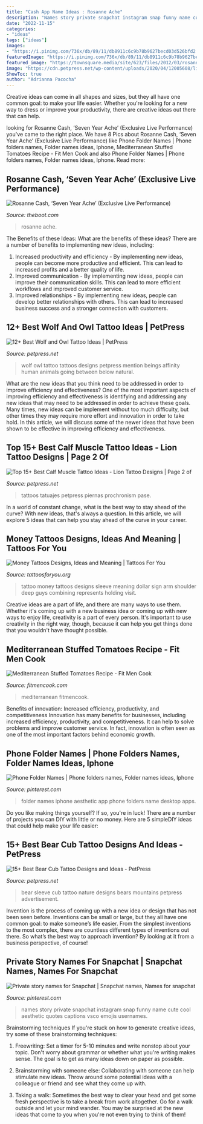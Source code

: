 ```yaml
---
title: "Cash App Name Ideas : Rosanne Ache"
description: "Names story private snapchat instagram snap funny name cute cool aesthetic quotes captions vsco emojis usernames"
date: "2022-11-15"
categories:
- "ideas"
tags: ["ideas"]
images:
- "https://i.pinimg.com/736x/db/89/11/db8911c6c9b78b9627becd03d526bfd2.jpg"
featuredImage: "https://i.pinimg.com/736x/db/89/11/db8911c6c9b78b9627becd03d526bfd2.jpg"
featured_image: "https://townsquare.media/site/623/files/2012/03/rosanne-cash-456-030112.jpg?w=1200&amp;h=0&amp;zc=1&amp;s=0&amp;a=t&amp;q=89"
image: "https://cdn.petpress.net/wp-content/uploads/2020/04/12005608/lion-calf-tattoo-boy.jpg"
ShowToc: true
author: "Adrianna Pacocha"
---
```



Creative ideas can come in all shapes and sizes, but they all have one common goal: to make your life easier. Whether you're looking for a new way to dress or improve your productivity, there are creative ideas out there that can help.

	

		
looking for Rosanne Cash, ‘Seven Year Ache’ (Exclusive Live Performance) you've came to the right place. We have 8 Pics about Rosanne Cash, ‘Seven Year Ache’ (Exclusive Live Performance) like Phone Folder Names | Phone folders names, Folder names ideas, Iphone, Mediterranean Stuffed Tomatoes Recipe - Fit Men Cook and also Phone Folder Names | Phone folders names, Folder names ideas, Iphone. Read more:
		
    
## Rosanne Cash, ‘Seven Year Ache’ (Exclusive Live Performance)

<img loading=lazy src="https://townsquare.media/site/623/files/2012/03/rosanne-cash-456-030112.jpg?w=1200&amp;h=0&amp;zc=1&amp;s=0&amp;a=t&amp;q=89" onerror="this.onerror=null;this.src='https://tse4.mm.bing.net/th?id=OIP.T3LiUUU_sDjT1DbLB6RX5AHaE8&amp;pid=15.1';" alt="Rosanne Cash, ‘Seven Year Ache’ (Exclusive Live Performance)">

_Source: theboot.com_

>rosanne ache. 

	

The Benefits of these Ideas: What are the benefits of these ideas?
There are a number of benefits to implementing new ideas, including: 
1. Increased productivity and efficiency - By implementing new ideas, people can become more productive and efficient. This can lead to increased profits and a better quality of life. 
2. Improved communication - By implementing new ideas, people can improve their communication skills. This can lead to more efficient workflows and improved customer service. 
3. Improved relationships - By implementing new ideas, people can develop better relationships with others. This can lead to increased business success and a stronger connection with customers.

    
## 12+ Best Wolf And Owl Tattoo Ideas | PetPress

<img loading=lazy src="https://cdn.petpress.net/wp-content/uploads/2020/05/11221039/wolf-and-owl-tattoo-design.jpg" onerror="this.onerror=null;this.src='https://tse4.mm.bing.net/th?id=OIP.6L6tT6REZAoydygD5emazwHaKD&amp;pid=15.1';" alt="12+ Best Wolf and Owl Tattoo Ideas | PetPress">

_Source: petpress.net_

>wolf owl tattoo tattoos designs petpress mention beings affinity human animals going between below natural. 

	

What are the new ideas that you think need to be addressed in order to improve efficiency and effectiveness?
One of the most important aspects of improving efficiency and effectiveness is identifying and addressing any new ideas that may need to be addressed in order to achieve these goals. Many times, new ideas can be implement without too much difficulty, but other times they may require more effort and innovation in order to take hold. In this article, we will discuss some of the newer ideas that have been shown to be effective in improving efficiency and effectiveness.

    
## Top 15+ Best Calf Muscle Tattoo Ideas - Lion Tattoo Designs | Page 2 Of

<img loading=lazy src="https://cdn.petpress.net/wp-content/uploads/2020/04/12005608/lion-calf-tattoo-boy.jpg" onerror="this.onerror=null;this.src='https://tse4.mm.bing.net/th?id=OIP.-hcwvMZWBYW78GylegP-KAHaJQ&amp;pid=15.1';" alt="Top 15+ Best Calf Muscle Tattoo Ideas - Lion Tattoo Designs | Page 2 of">

_Source: petpress.net_

>tattoos tatuajes petpress piernas prochronism pase. 

	

In a world of constant change, what is the best way to stay ahead of the curve? With new ideas, that's always a question. In this article, we will explore 5 ideas that can help you stay ahead of the curve in your career.

    
## Money Tattoos Designs, Ideas And Meaning | Tattoos For You

<img loading=lazy src="http://www.tattoosforyou.org/wp-content/uploads/2013/11/Money-Tattoo-Ideas.jpg" onerror="this.onerror=null;this.src='https://tse2.mm.bing.net/th?id=OIP.8l5X20UOCeM9zA-MxgfoYwHaJ7&amp;pid=15.1';" alt="Money Tattoos Designs, Ideas and Meaning | Tattoos For You">

_Source: tattoosforyou.org_

>tattoo money tattoos designs sleeve meaning dollar sign arm shoulder deep guys combining represents holding visit. 

	

Creative ideas are a part of life, and there are many ways to use them. Whether it's coming up with a new business idea or coming up with new ways to enjoy life, creativity is a part of every person. It's important to use creativity in the right way, though, because it can help you get things done that you wouldn't have thought possible.

    
## Mediterranean Stuffed Tomatoes Recipe - Fit Men Cook

<img loading=lazy src="https://369t7u43n93dgc5pt43uc681-wpengine.netdna-ssl.com/wp-content/uploads/2020/07/Mediterranean-Beef-Lamb-Stuffed-Tomatoes-3.jpg" onerror="this.onerror=null;this.src='https://tse2.mm.bing.net/th?id=OIP.4_9F_zWcbcTwPz8lIBg_cQHaFk&amp;pid=15.1';" alt="Mediterranean Stuffed Tomatoes Recipe - Fit Men Cook">

_Source: fitmencook.com_

>mediterranean fitmencook. 

	

Benefits of innovation: Increased efficiency, productivity, and competitiveness
Innovation has many benefits for businesses, including increased efficiency, productivity, and competitiveness. It can help to solve problems and improve customer service. In fact, innovation is often seen as one of the most important factors behind economic growth.

    
## Phone Folder Names | Phone Folders Names, Folder Names Ideas, Iphone

<img loading=lazy src="https://i.pinimg.com/736x/52/2c/0d/522c0d6d6879eda52be6546e020998c2.jpg" onerror="this.onerror=null;this.src='https://tse4.mm.bing.net/th?id=OIP.RSQBJ-gBSSAg_EQwG2mS0AHaNL&amp;pid=15.1';" alt="Phone Folder Names | Phone folders names, Folder names ideas, Iphone">

_Source: pinterest.com_

>folder names iphone aesthetic app phone folders name desktop apps. 

	

Do you like making things yourself? If so, you're in luck! There are a number of projects you can DIY with little or no money. Here are 5 simpleDIY ideas that could help make your life easier: 

    
## 15+ Best Bear Cub Tattoo Designs And Ideas - PetPress

<img loading=lazy src="https://cdn.petpress.net/wp-content/uploads/2020/05/11233946/bear-cub-tattoo-sleeve.jpg" onerror="this.onerror=null;this.src='https://tse2.mm.bing.net/th?id=OIP.s9WT5IqdoFu7cHdjDMlMlQHaKP&amp;pid=15.1';" alt="15+ Best Bear Cub Tattoo Designs and Ideas - PetPress">

_Source: petpress.net_

>bear sleeve cub tattoo nature designs bears mountains petpress advertisement. 

	

Invention is the process of coming up with a new idea or design that has not been seen before. Inventions can be small or large, but they all have one common goal: to make someone’s life easier. From the simplest inventions to the most complex, there are countless different types of inventions out there. So what’s the best way to approach invention? By looking at it from a business perspective, of course!

    
## Private Story Names For Snapchat | Snapchat Names, Names For Snapchat

<img loading=lazy src="https://i.pinimg.com/736x/db/89/11/db8911c6c9b78b9627becd03d526bfd2.jpg" onerror="this.onerror=null;this.src='https://tse1.mm.bing.net/th?id=OIP.rDld8X0Hdc8gp2HUbP6YZAHaMx&amp;pid=15.1';" alt="Private story names for Snapchat | Snapchat names, Names for snapchat">

_Source: pinterest.com_

>names story private snapchat instagram snap funny name cute cool aesthetic quotes captions vsco emojis usernames. 

	

Brainstorming techniques
If you're stuck on how to generate creative ideas, try some of these brainstorming techniques:
1. Freewriting: Set a timer for 5-10 minutes and write nonstop about your topic. Don't worry about grammar or whether what you're writing makes sense. The goal is to get as many ideas down on paper as possible.

2. Brainstorming with someone else: Collaborating with someone can help stimulate new ideas. Throw around some potential ideas with a colleague or friend and see what they come up with.

3. Taking a walk: Sometimes the best way to clear your head and get some fresh perspective is to take a break from work altogether. Go for a walk outside and let your mind wander. You may be surprised at the new ideas that come to you when you're not even trying to think of them!

